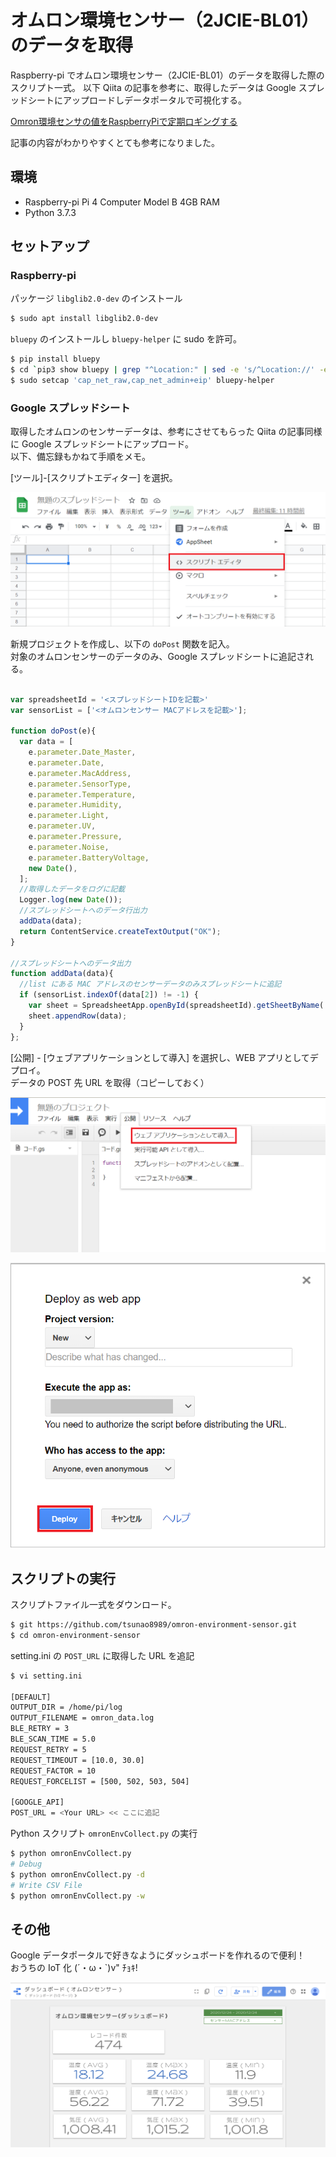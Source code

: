 # オムロン環境センサー（2JCIE-BL01）のデータを取得
Raspberry-pi でオムロン環境センサー（2JCIE-BL01）のデータを取得した際のスクリプト一式。
以下 Qiita の記事を参考に、取得したデータは Google スプレッドシートにアップロードしデータポータルで可視化する。

[Omron環境センサの値をRaspberryPiで定期ロギングする](https://qiita.com/c60evaporator/items/ed2ffde4c87001111c12)

記事の内容がわかりやすくとても参考になりました。

## 環境
- Raspberry-pi Pi 4 Computer Model B 4GB RAM
- Python 3.7.3


## セットアップ
### Raspberry-pi 
パッケージ `libglib2.0-dev` のインストール

```bash
$ sudo apt install libglib2.0-dev
```

`bluepy` のインストールし `bluepy-helper` に sudo を許可。
``` bash
$ pip install bluepy
$ cd `pip3 show bluepy | grep "^Location:" | sed -e 's/^Location://' -e 's/^ //' -e 's/ $//'`/bluepy
$ sudo setcap 'cap_net_raw,cap_net_admin+eip' bluepy-helper
```  
  
### Google スプレッドシート
取得したオムロンのセンサーデータは、参考にさせてもらった Qiita の記事同様に Google スプレッドシートにアップロード。  
以下、備忘録もかねて手順をメモ。  
  
[ツール]-[スクリプトエディター] を選択。

![4png](image/4.png)  
  
新規プロジェクトを作成し、以下の `doPost` 関数を記入。  
対象のオムロンセンサーのデータのみ、Google スプレッドシートに追記される。
```Javascript

var spreadsheetId = '<スプレッドシートIDを記載>'
var sensorList = ['<オムロンセンサー MACアドレスを記載>'];

function doPost(e){
  var data = [
    e.parameter.Date_Master,     
    e.parameter.Date, 
    e.parameter.MacAddress, 
    e.parameter.SensorType,
    e.parameter.Temperature,    
    e.parameter.Humidity,  
    e.parameter.Light,  
    e.parameter.UV,  
    e.parameter.Pressure, 
    e.parameter.Noise,  
    e.parameter.BatteryVoltage,   
    new Date(),   
  ];
  //取得したデータをログに記載
  Logger.log(new Date());
  //スプレッドシートへのデータ行出力
  addData(data);  
  return ContentService.createTextOutput("OK");
}

//スプレッドシートへのデータ出力
function addData(data){
  //list にある MAC アドレスのセンサーデータのみスプレッドシートに追記
  if (sensorList.indexOf(data[2]) != -1) {
    var sheet = SpreadsheetApp.openById(spreadsheetId).getSheetByName('DATA');
    sheet.appendRow(data);
  }
};
```
  
[公開] - [ウェブアプリケーションとして導入] を選択し、WEB アプリとしてデプロイ。  
データの POST 先 URL を取得（コピーしておく）
  
![5png](image/5.png)
  
![7png](image/7.png)  
  
## スクリプトの実行
スクリプトファイル一式をダウンロード。  
``` bash
$ git https://github.com/tsunao8989/omron-environment-sensor.git
$ cd omron-environment-sensor
```
  
setting.ini の `POST_URL` に取得した URL を追記
``` bash
$ vi setting.ini

[DEFAULT]
OUTPUT_DIR = /home/pi/log
OUTPUT_FILENAME = omron_data.log
BLE_RETRY = 3
BLE_SCAN_TIME = 5.0
REQUEST_RETRY = 5
REQUEST_TIMEOUT = [10.0, 30.0]
REQUEST_FACTOR = 10
REQUEST_FORCELIST = [500, 502, 503, 504]

[GOOGLE_API]
POST_URL = <Your URL> << ここに追記
```
  
Python スクリプト `omronEnvCollect.py` の実行
``` bash
$ python omronEnvCollect.py
# Debug
$ python omronEnvCollect.py -d
# Write CSV File
$ python omronEnvCollect.py -w
```
  
  
## その他
Google データポータルで好きなようにダッシュボードを作れるので便利！  
おうちの IoT 化 (´・ω・`)v" ﾁｮｷ!
  
![3png](image/3.png)
